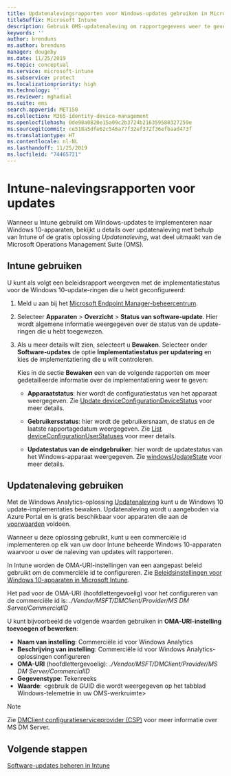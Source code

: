 ```yaml
---
title: Updatenalevingsrapporten voor Windows-updates gebruiken in Microsoft Intune
titleSuffix: Microsoft Intune
description: Gebruik OMS-updatenaleving om rapportgegevens weer te geven voor de Windows-updates die u met Intune implementeert.
keywords: ''
author: brenduns
ms.author: brenduns
manager: dougeby
ms.date: 11/25/2019
ms.topic: conceptual
ms.service: microsoft-intune
ms.subservice: protect
ms.localizationpriority: high
ms.technology: ''
ms.reviewer: mghadial
ms.suite: ems
search.appverid: MET150
ms.collection: M365-identity-device-management
ms.openlocfilehash: 0de98a0820e15a09c2b3724b216359580327259e
ms.sourcegitcommit: ce518a5dfe62c546a77f32ef372f36efbaad473f
ms.translationtype: HT
ms.contentlocale: nl-NL
ms.lasthandoff: 11/25/2019
ms.locfileid: "74465721"
---
```

# <a name="intune-compliance-reports-for-updates"></a>Intune-nalevingsrapporten voor updates

Wanneer u Intune gebruikt om Windows-updates te implementeren naar Windows 10-apparaten, bekijkt u details over updatenaleving met behulp van Intune of de gratis oplossing *Updatenaleving*, wat deel uitmaakt van de Microsoft Operations Management Suite (OMS).

## <a name="use-intune"></a>Intune gebruiken

U kunt als volgt een beleidsrapport weergeven met de implementatiestatus voor de Windows 10-update-ringen die u hebt geconfigureerd:

1. Meld u aan bij het [Microsoft Endpoint Manager-beheercentrum](https://go.microsoft.com/fwlink/?linkid=2109431).

2. Selecteer **Apparaten** > **Overzicht** > **Status van software-update**. Hier wordt algemene informatie weergegeven over de status van de update-ringen die u hebt toegewezen.

3. Als u meer details wilt zien, selecteert u **Bewaken**. Selecteer onder **Software-updates** de optie **Implementatiestatus per updatering** en kies de implementatiering die u wilt controleren.

   Kies in de sectie **Bewaken** een van de volgende rapporten om meer gedetailleerde informatie over de implementatiering weer te geven:

   - **Apparaatstatus**: hier wordt de configuratiestatus van het apparaat weergegeven. Zie [Update deviceConfigurationDeviceStatus]( https://docs.microsoft.com/graph/api/intune-deviceconfig-deviceconfigurationdevicestatus-update?view=graph-rest-1.0) voor meer details.

   - **Gebruikersstatus**: hier wordt de gebruikersnaam, de status en de laatste rapportagedatum weergegeven. Zie [List deviceConfigurationUserStatuses](https://docs.microsoft.com/graph/api/intune-deviceconfig-deviceconfigurationuserstatus-list?view=graph-rest-1.0) voor meer details.

   - **Updatestatus van de eindgebruiker**: hier wordt de updatestatus van het Windows-apparaat weergegeven. Zie [windowsUpdateState](https://docs.microsoft.com/graph/api/resources/intune-shared-windowsupdatestate?view=graph-rest-beta) voor meer details.

## <a name="use-update-compliance"></a>Updatenaleving gebruiken

Met de Windows Analytics-oplossing [Updatenaleving](https://technet.microsoft.com/itpro/windows/manage/update-compliance-monitor) kunt u de Windows 10 update-implementaties bewaken. Updatenaleving wordt u aangeboden via Azure Portal en is gratis beschikbaar voor apparaten die aan de [voorwaarden](https://docs.microsoft.com/windows/deployment/update/update-compliance-get-started#update-compliance-prerequisites) voldoen.  

Wanneer u deze oplossing gebruikt, kunt u een commerciële id implementeren op elk van uw door Intune beheerde Windows 10-apparaten waarvoor u over de naleving van updates wilt rapporteren.  

In Intune worden de OMA-URI-instellingen van een aangepast beleid gebruikt om de commerciële id te configureren. Zie [Beleidsinstellingen voor Windows 10-apparaten in Microsoft Intune](https://docs.microsoft.com/intune-classic/deploy-use/windows-10-policy-settings-in-microsoft-intune).  

Het pad voor de OMA-URI (hoofdlettergevoelig) voor het configureren van de commerciële id is: *./Vendor/MSFT/DMClient/Provider/MS DM Server/CommercialID*  

U kunt bijvoorbeeld de volgende waarden gebruiken in **OMA-URI-instelling toevoegen of bewerken**:

- **Naam van instelling**: Commerciële id voor Windows Analytics
- **Beschrijving van instelling**: Commerciële id voor Windows Analytics-oplossingen configureren
- **OMA-URI** (hoofdlettergevoelig): *./Vendor/MSFT/DMClient/Provider/MS DM Server/CommercialID*
- **Gegevenstype**: Tekenreeks
- **Waarde**: \<gebruik de GUID die wordt weergegeven op het tabblad Windows-telemetrie in uw OMS-werkruimte>

> [!NOTE]
> Zie [DMClient configuratieserviceprovider (CSP)]( https://docs.microsoft.com/windows/client-management/mdm/dmclient-csp) voor meer informatie over MS DM Server.

## <a name="next-steps"></a>Volgende stappen

[Software-updates beheren in Intune](windows-update-for-business-configure.md)
